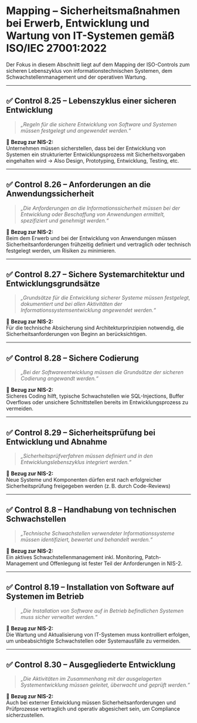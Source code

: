 # Mapping – Sicherheitsmaßnahmen bei Erwerb, Entwicklung und Wartung von IT-Systemen gemäß ISO/IEC 27001:2022

Der Fokus in diesem Abschnitt liegt auf dem Mapping der ISO-Controls zum sicheren Lebenszyklus von informationstechnischen Systemen, dem Schwachstellenmanagement und der operativen Wartung.

---

## ✅ Control 8.25 – Lebenszyklus einer sicheren Entwicklung

> *„Regeln für die sichere Entwicklung von Software und Systemen müssen festgelegt und angewendet werden.“*

📌 **Bezug zur NIS-2:**  
Unternehmen müssen sicherstellen, dass bei der Entwicklung von Systemen ein strukturierter Entwicklungsprozess mit Sicherheitsvorgaben eingehalten wird -> Also Design, Prototyping, Entwicklung, Testing, etc.

---

## ✅ Control 8.26 – Anforderungen an die Anwendungssicherheit

> *„Die Anforderungen an die Informationssicherheit müssen bei der Entwicklung oder Beschaffung von Anwendungen ermittelt, spezifiziert und genehmigt werden.“*

📌 **Bezug zur NIS-2:**  
Beim dem Erwerb und bei der Entwicklung von Anwendungen müssen Sicherheitsanforderungen frühzeitig definiert und vertraglich oder technisch festgelegt werden, um Risiken zu minimieren.

---

## ✅ Control 8.27 – Sichere Systemarchitektur und Entwicklungsgrundsätze

> *„Grundsätze für die Entwicklung sicherer Systeme müssen festgelegt, dokumentiert und bei allen Aktivitäten der Informationssystemsentwicklung angewendet werden.“*

📌 **Bezug zur NIS-2:**  
Für die technische Absicherung sind Architekturprinzipien notwendig, die Sicherheitsanforderungen von Beginn an berücksichtigen.

---

## ✅ Control 8.28 – Sichere Codierung

> *„Bei der Softwareentwicklung müssen die Grundsätze der sicheren Codierung angewandt werden.“*

📌 **Bezug zur NIS-2:**  
Sicheres Coding hilft, typische Schwachstellen wie SQL-Injections, Buffer Overflows oder unsichere Schnittstellen bereits im Entwicklungsprozess zu vermeiden.

---

## ✅ Control 8.29 – Sicherheitsprüfung bei Entwicklung und Abnahme

> *„Sicherheitsprüfverfahren müssen definiert und in den Entwicklungslebenszyklus integriert werden.“*

📌 **Bezug zur NIS-2:**  
Neue Systeme und Komponenten dürfen erst nach erfolgreicher Sicherheitsprüfung freigegeben werden (z. B. durch Code-Reviews)

---

## ✅ Control 8.8 – Handhabung von technischen Schwachstellen

> *„Technische Schwachstellen verwendeter Informationssysteme müssen identifiziert, bewertet und behandelt werden.“*

📌 **Bezug zur NIS-2:**  
Ein aktives Schwachstellenmanagement inkl. Monitoring, Patch-Management und Offenlegung ist fester Teil der Anforderungen in NIS-2.

---

## ✅ Control 8.19 – Installation von Software auf Systemen im Betrieb

> *„Die Installation von Software auf in Betrieb befindlichen Systemen muss sicher verwaltet werden.“*

📌 **Bezug zur NIS-2:**  
Die Wartung und Aktualisierung von IT-Systemen muss kontrolliert erfolgen, um unbeabsichtigte Schwachstellen oder Systemausfälle zu vermeiden.

---

## ✅ Control 8.30 – Ausgegliederte Entwicklung

> *„Die Aktivitäten im Zusammenhang mit der ausgelagerten Systementwicklung müssen geleitet, überwacht und geprüft werden.“*

📌 **Bezug zur NIS-2:**  
Auch bei externer Entwicklung müssen Sicherheitsanforderungen und Prüfprozesse vertraglich und operativ abgesichert sein, um Compliance sicherzustellen.

